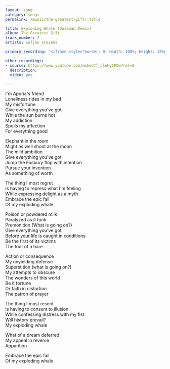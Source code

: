 ```yaml
---
layout: song
category: songs
permalink: /music/the-greatest-gift/:title

title: Exploding Whale (Doveman Remix)
album: The Greatest Gift
track_number: 7
artists: Sufjan Stevens

primary_recording: '<iframe style="border: 0; width: 100%; height: 120px;" src="http://bandcamp.com/EmbeddedPlayer/album=4274823433/size=large/bgcol=333333/linkcol=ffffff/tracklist=false/artwork=none/track=295854986/transparent=true/" seamless><a href="http://music.sufjan.com/album/the-greatest-gift">The Greatest Gift by Sufjan Stevens</a></iframe>'

other_recordings:
- source: https://www.youtube.com/embed/f_clnHyLPOw?rel=0
  description:
  video: yes

---
```


I'm Aporia's friend <br>
Loneliness rides in my bed <br>
My misfortune <br>
Give everything you've got <br>
While the sun burns hot <br>
My addiction <br>
Spoils my affection <br>
For everything good

Elephant in the room <br>
Might as well shoot at the moon <br>
The mild ambition <br>
Give everything you've got <br>
Jump the Fosbury flop with intention <br>
Pursue your invention <br>
As something of worth

The thing I most regret <br>
Is having to repress what I'm feeling <br>
While expressing delight as a myth <br>
Embrace the epic fail <br>
Of my exploding whale

Poison or powdered milk <br>
Paralyzed as it took <br>
Premonition (What is going on?) <br>
Give everything you've got <br>
Before your life is caught in conditions <br>
Be the first of its victims <br>
The foot of a hare

Action or consequence <br>
My unyielding defense <br>
Superstition (what is going on?) <br>
My attempts to obscure <br>
The wonders of this world <br>
Be it fortune <br>
Or faith in distortion <br>
The patron of prayer

The thing I most resent <br>
Is having to consent to illusion <br>
While confessing distress with my fist <br>
Will history prevail? <br>
My exploding whale

What of a dream deferred <br>
My appeal in reverse <br>
Apparition

Embrace the epic fail <br>
Of my exploding whale